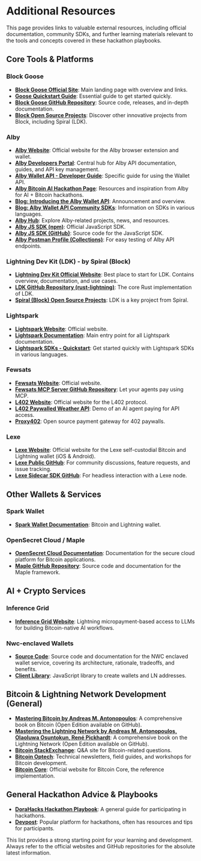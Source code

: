 # Additional Resources

This page provides links to valuable external resources, including official documentation, community SDKs, and further learning materials relevant to the tools and concepts covered in these hackathon playbooks.

## Core Tools & Platforms

### Block Goose
*   **[Block Goose Official Site](https://block.github.io/goose/)**: Main landing page with overview and links.
*   **[Goose Quickstart Guide](https://block.github.io/goose/docs/quickstart/)**: Essential guide to get started quickly.
*   **[Block Goose GitHub Repository](https://github.com/block/goose)**: Source code, releases, and in-depth documentation.
*   **[Block Open Source Projects](https://block.xyz/open-source)**: Discover other innovative projects from Block, including Spiral (LDK).

### Alby
*   **[Alby Website](https://getalby.com/)**: Official website for the Alby browser extension and wallet.
*   **[Alby Developers Portal](https://getalby.com/developers)**: Central hub for Alby API documentation, guides, and API key management.
*   **[Alby Wallet API - Developer Guide](https://guides.getalby.com/developer-guide/alby-wallet-api)**: Specific guide for using the Wallet API.
*   **[Alby Bitcoin AI Hackathon Page](https://getalby.com/bitcoin-ai-hackathon)**: Resources and inspiration from Alby for AI + Bitcoin hackathons.
*   **[Blog: Introducing the Alby Wallet API](https://blog.getalby.com/introducing-the-alby-wallet-api/)**: Announcement and overview.
*   **[Blog: Alby Wallet API Community SDKs](https://blog.getalby.com/introducing-alby-wallet-api-community-sdks/)**: Information on SDKs in various languages.
*   **[Alby Hub](https://albyhub.com/)**: Explore Alby-related projects, news, and resources.
*   **[Alby JS SDK (npm)](https://www.npmjs.com/package/alby-js-sdk)**: Official JavaScript SDK.
*   **[Alby JS SDK (GitHub)](https://github.com/getAlby/alby-js-sdk)**: Source code for the JavaScript SDK.
*   **[Alby Postman Profile (Collections)](https://www.postman.com/getalby)**: For easy testing of Alby API endpoints.

### Lightning Dev Kit (LDK) - by Spiral (Block)
*   **[Lightning Dev Kit Official Website](https://lightningdevkit.org/)**: Best place to start for LDK. Contains overview, documentation, and use cases.
*   **[LDK GitHub Repository (rust-lightning)](https://github.com/lightningdevkit/rust-lightning)**: The core Rust implementation of LDK.
*   **[Spiral (Block) Open Source Projects](https://block.xyz/open-source)**: LDK is a key project from Spiral.

### Lightspark
*   **[Lightspark Website](https://www.lightspark.com/)**: Official website.
*   **[Lightspark Documentation](https://docs.lightspark.com/)**: Main entry point for all Lightspark documentation.
*   **[Lightspark SDKs - Quickstart](https://docs.lightspark.com/lightspark-sdk/quickstart)**: Get started quickly with Lightspark SDKs in various languages.

### Fewsats
*   **[Fewsats Website](https://www.fewsats.com/)**: Official website.
*   **[Fewsats MCP Server GitHub Repository](https://github.com/Fewsats/fewsats-mcp)**: Let your agents pay using MCP.
*   **[L402 Website](https://L402.org)**: Official website for the L402 protocol.
*   **[L402 Paywalled Weather API](https://github.com/Fewsats/weather-api)**: Demo of an AI agent paying for API access.
*   **[Proxy402](https://proxy402.com)**: Open source payment gateway for 402 paywalls. 

### Lexe
*   **[Lexe Website](https://lexe.app/)**: Official website for the Lexe self-custodial Bitcoin and Lightning wallet (iOS & Android).
*   **[Lexe Public GitHub](https://github.com/lexe-app/lexe-public)**: For community discussions, feature requests, and issue tracking.
*   **[Lexe Sidecar SDK GitHub](https://github.com/lexe-app/lexe-sidecar-sdk/)**: For headless interaction with a Lexe node.

## Other Wallets & Services

### Spark Wallet
*   **[Spark Wallet Documentation](https://docs.spark.money/wallet/introduction)**: Bitcoin and Lightning wallet.

### OpenSecret Cloud / Maple
*   **[OpenSecret Cloud Documentation](https://docs.opensecret.cloud/)**: Documentation for the secure cloud platform for Bitcoin applications.
*   **[Maple GitHub Repository](https://github.com/OpenSecretCloud/Maple)**: Source code and documentation for the Maple framework.

## AI + Crypto Services

### Inference Grid
*   **[Inference Grid Website](https://www.inferencegrid.ai/)**: Lightning micropayment-based access to LLMs for building Bitcoin-native AI workflows.

### Nwc-enclaved Wallets
*   **[Source Code](https://github.com/nostrband/nwc-enclaved)**: Source code and documentation for the NWC enclaved wallet service, covering its architecture, rationale, tradeoffs, and benefits.
*   **[Client Library](https://github.com/nostrband/nwc-enclaved-utils)**: JavaScript library to create wallets and LN addresses.

## Bitcoin & Lightning Network Development (General)

*   **[Mastering Bitcoin by Andreas M. Antonopoulos](https://github.com/bitcoinbook/bitcoinbook)**: A comprehensive book on Bitcoin (Open Edition available on GitHub).
*   **[Mastering the Lightning Network by Andreas M. Antonopoulos, Olaoluwa Osuntokun, René Pickhardt](https://github.com/lnbook/lnbook)**: A comprehensive book on the Lightning Network (Open Edition available on GitHub).
*   **[Bitcoin StackExchange](https://bitcoin.stackexchange.com/)**: Q&A site for Bitcoin-related questions.
*   **[Bitcoin Optech](https://bitcoinops.org/)**: Technical newsletters, field guides, and workshops for Bitcoin development.
*   **[Bitcoin Core](https://bitcoincore.org/)**: Official website for Bitcoin Core, the reference implementation.

## General Hackathon Advice & Playbooks

*   **[DoraHacks Hackathon Playbook](https://dorahacksglobal.github.io/Hackathon-Playbook/)**: A general guide for participating in hackathons.
*   **[Devpost](https://devpost.com/)**: Popular platform for hackathons, often has resources and tips for participants.

This list provides a strong starting point for your learning and development. Always refer to the official websites and GitHub repositories for the absolute latest information.